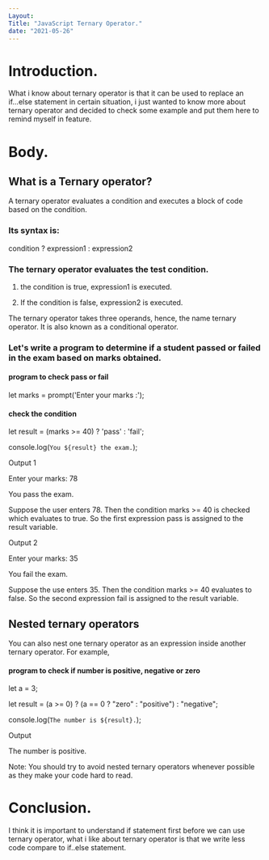 ```yaml
---
Layout:
Title: "JavaScript Ternary Operator."
date: "2021-05-26"
---
```


# Introduction.

What i know about ternary operator is that it can be used to replace  an if...else statement in certain situation, i just wanted to know more about ternary operator and decided to check some example and put them here to remind myself in feature.

# Body.

## What is a Ternary operator?

A ternary operator evaluates a condition and executes a block of code based on the condition.

### Its syntax is:

condition ? expression1 : expression2

### The ternary operator evaluates the test condition.

1. the condition is true, expression1 is executed.

2. If the condition is false, expression2 is executed.

The ternary operator takes three operands, hence, the name ternary operator. It is also known as a conditional operator.

### Let's write a program to determine if a student passed or failed in the exam based on marks obtained.

#### program to check pass or fail

let marks = prompt('Enter your marks :');

#### check the condition

let result = (marks >= 40) ? 'pass' : 'fail';

console.log(`You ${result} the exam.`);

Output 1

Enter your marks: 78

You pass the exam.

Suppose the user enters 78. Then the condition marks >= 40 is checked which evaluates to true. So the first expression pass is assigned to the result variable.

Output 2

Enter your marks: 35

You fail the exam.

Suppose the use enters 35. Then the condition marks >= 40 evaluates to false. So the second expression fail is assigned to the result variable.

## Nested ternary operators

You can also nest one ternary operator as an expression inside another ternary operator. For example,

#### program to check if number is positive, negative or zero

let a = 3;

let result = (a >= 0) ? (a == 0 ? "zero" : "positive") : "negative";

console.log(`The number is ${result}.`);

Output

The number is positive.
 

Note: You should try to avoid nested ternary operators whenever possible as they make your code hard to read.


# Conclusion.

I think it is important to understand if statement first before we can use ternary operator, what i like about ternary operator is that we write less code compare to if..else statement. 